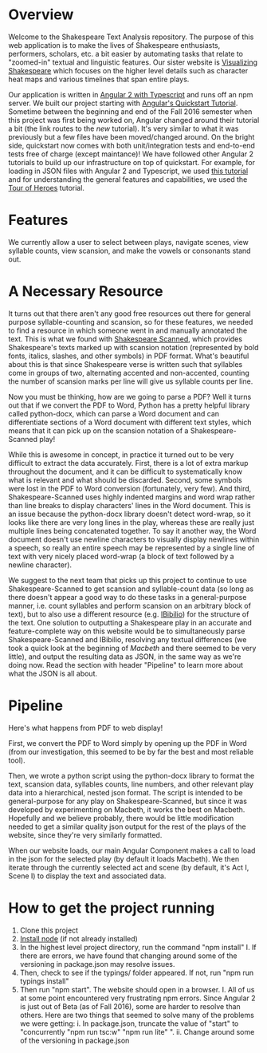# Overview
Welcome to the Shakespeare Text Analysis repository. The purpose of this web application is to make the lives of Shakespeare enthusiasts, performers, scholars, etc. a bit easier by automating tasks that relate to "zoomed-in" textual and linguistic features. Our sister website is <a href="https://github.com/janehwu/shakespeare">Visualizing Shakespeare</a> which focuses on the higher level details such as character heat maps and various timelines that span entire plays.

Our application is written in <a href="https://angular.io/docs/ts/latest/">Angular 2 with Typescript</a> and runs off an npm server. We built our project starting with <a href="https://angular.io/docs/ts/latest/guide/setup.html">Angular's Quickstart Tutorial</a>. Sometime between the beginning and end of the Fall 2016 semester when this project was first being worked on, Angular changed around their tutorial a bit (the link routes to the <i>new</i> tutorial). It's very similar to what it was previously but a few files have been moved/changed around. On the bright side, quickstart now comes with both unit/integration tests and end-to-end tests free of charge (except maintance)!  We have followed other Angular 2 tutorials to build up our infrastructure on top of quickstart. For example, for loading in JSON files with Angular 2 and Typescript, we used <a href="https://scotch.io/tutorials/angular-2-http-requests-with-observables">this tutorial</a> and for understanding the general features and capabilities, we used the <a href="https://angular.io/docs/ts/latest/tutorial/">Tour of Heroes</a> tutorial.

# Features
We currently allow a user to select between plays, navigate scenes, view syllable counts, view scansion, and make the vowels or consonants stand out.

# A Necessary Resource
It turns out that there aren't any good free resources out there for general purpose syllable-counting and scansion, so for these features, we needed to find a resource in which someone went in and manually annotated the text. This is what we found with <a href="http://www.shakespearescanned.com/shakespeare.html">Shakespeare Scanned</a>, which provides Shakespeare's texts marked up with scansion notation (represented by bold fonts, italics, slashes, and other symbols) in PDF format. What's beautiful about this is that since Shakespeare verse is written such that syllables come in groups of two, alternating accented and non-accented, counting the number of scansion marks per line will give us syllable counts per line.

Now you must be thinking, how are we going to parse a PDF? Well it turns out that if we convert the PDF to Word, Python has a pretty helpful library called <a hrerf="https://python-docx.readthedocs.io/en/latest/">python-docx</a>, which can parse a Word document and can differentiate sections of a Word document with different text styles, which means that it can pick up on the scansion notation of a Shakespeare-Scanned play!

While this is awesome in concept, in practice it turned out to be very difficult to extract the data accurately. First, there is a lot of extra markup throughout the document, and it can be difficult to systematically know what is relevant and what should be discarded. Second, some symbols were lost in the PDF to Word conversion (fortunately, very few). And third, Shakespeare-Scanned uses highly indented margins and word wrap rather than line breaks to display characters' lines in the Word document. This is an issue because the python-docx library doesn't detect word-wrap, so it looks like there are very long lines in the play, whereas these are really just multiple lines being concatenated together. To say it another way, the Word document doesn't use newline characters to visually display newlines within a speech, so really an entire speech may be represented by a single line of text with very nicely placed word-wrap (a block of text followed by a newline character).

We suggest to the next team that picks up this project to continue to use Shakespeare-Scanned to get scansion and syllable-count data (so long as there doesn't appear a good way to do these tasks in a general-purpose manner, i.e. count syllables and perform scansion on an arbitrary block of text), but to also use a different resource (e.g. <a href="https://www.ibiblio.org/xml/examples/shakespeare/">IBibilio</a>) for the structure of the text. One solution to outputting a Shakespeare play in an accurate and feature-complete way on this website would be to simultaneously parse Shakespeare-Scanned and IBibilio, resolving any textual differences (we took a quick look at the beginning of <i>Macbeth</i> and there seemed to be very little), and output the resulting data as JSON, in the same way as we're doing now. Read the section with header "Pipeline" to learn more about what the JSON is all about.

# Pipeline
Here's what happens from PDF to web display! 

First, we convert the PDF to Word simply by opening up the PDF in Word (from our investigation, this seemed to be by far the best and most reliable tool). 

Then, we wrote a python script using the python-docx library to format the text, scansion data, syllables counts, line numbers, and other relevant play data into a hierarchical, nested json format. The script is intended to be general-purpose for any play on Shakespeare-Scanned, but since it was developed by experimenting on Macbeth, it works the best on Macbeth. Hopefully and we believe probably, there would be little modification needed to get a similar quality json output for the rest of the plays of the website, since they're very similarly formatted.

When our website loads, our main Angular Component makes a call to load in the json for the selected play (by default it loads Macbeth). We then iterate through the currently selected act and scene (by default, it's Act I, Scene I) to display the text and associated data.

# How to get the project running
1. Clone this project
2. <a href="https://nodejs.org/en/download/">Install node</a> (if not already installed)
3. In the highest level project directory, run the command "npm install"
    I. If there are errors, we have found that changing around some of the versioning in package.json may resolve issues.
4. Then, check to see if the typings/ folder appeared. If not, run "npm run typings install"
5. Then run "npm start". The website should open in a browser.
	I. All of us at some point encountered very frustrating npm errors. Since Angular 2 is just out of Beta (as of Fall 2016), some are harder to resolve than others. Here are two things that seemed to solve many of the problems we were getting:
        i. In package.json, truncate the value of "start" to "concurrently \"npm run tsc:w\" \"npm run lite\" ".
		ii. Change around some of the versioning in package.json
